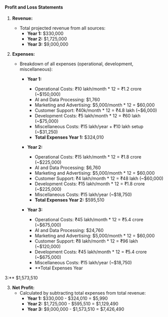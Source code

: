 #### Profit and Loss Statements

1. **Revenue:**

   - Total projected revenue from all sources:
     - **Year 1:** $330,000
     - **Year 2:** $1,725,000
     - **Year 3:** $9,000,000

2. **Expenses:**

   - Breakdown of all expenses (operational, development, miscellaneous):

     - **Year 1:**

       - Operational Costs: ₹10 lakh/month \* 12 = ₹1.2 crore (~$150,000)
       - AI and Data Processing: $1,760
       - Marketing and Advertising: $5,000/month \* 12 = $60,000
       - Customer Support: ₹40k/month \* 12 = ₹4.8 lakh (~$6,000)
       - Development Costs: ₹5 lakh/month \* 12 = ₹60 lakh (~$75,000)
       - Miscellaneous Costs: ₹15 lakh/year + ₹10 lakh setup (~$31,250)
       - **Total Expenses Year 1:** $324,010

     - **Year 2:**

       - Operational Costs: ₹15 lakh/month \* 12 = ₹1.8 crore (~$225,000)
       - AI and Data Processing: $6,760
       - Marketing and Advertising: $5,000/month \* 12 = $60,000
       - Customer Support: ₹4 lakh/month \* 12 = ₹48 lakh (~$60,000)
       - Development Costs: ₹15 lakh/month \* 12 = ₹1.8 crore (~$225,000)
       - Miscellaneous Costs: ₹15 lakh/year (~$18,750)
       - **Total Expenses Year 2:** $595,510

     - **Year 3:**
       - Operational Costs: ₹45 lakh/month \* 12 = ₹5.4 crore (~$675,000)
       - AI and Data Processing: $24,760
       - Marketing and Advertising: $5,000/month \* 12 = $60,000
       - Customer Support: ₹8 lakh/month \* 12 = ₹96 lakh (~$120,000)
       - Development Costs: ₹45 lakh/month \* 12 = ₹5.4 crore (~$675,000)
       - Miscellaneous Costs: ₹15 lakh/year (~$18,750)
       - \*\*Total Expenses Year

3:\*\* $1,573,510

3. **Net Profit:**
   - Calculated by subtracting total expenses from total revenue:
     - **Year 1:** $330,000 - $324,010 = $5,990
     - **Year 2:** $1,725,000 - $595,510 = $1,129,490
     - **Year 3:** $9,000,000 - $1,573,510 = $7,426,490

